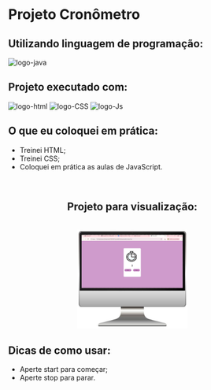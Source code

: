 <h1> Projeto Cronômetro</h1>
<h2> Utilizando linguagem de programação:</h2><img src="https://img.shields.io/badge/JavaScript-F7DF1E?style=for-the-badge&logo=javascript&logoColor=black" alt="logo-java">
<h2> Projeto executado com:</h2>
<div>
<img src="https://img.shields.io/badge/HTML5-E34F26?style=for-the-badge&logo=html5&logoColor=white" alt="logo-html">
<img src="https://img.shields.io/badge/CSS3-1572B6?style=for-the-badge&logo=css3&logoColor=white" alt="logo-CSS">
<img src="https://img.shields.io/badge/JavaScript-F7DF1E?style=for-the-badge&logo=javascript&logoColor=black" alt="logo-Js">
</div>
<h2> O que eu coloquei em prática: </h2>
<ul>
  <li> Treinei HTML;</li>
  <li> Treinei CSS;</li>
  <li> Coloquei em prática as aulas de JavaScript.</li>
</ul>
<br>
<h2 align="center">Projeto para visualização:</h2>
<br>
<div align="center">
<img src="https://github.com/diullyevely/cronometro/blob/main/assets/Design%20sem%20nome%20(1).png?raw=true" height="200px">
  </div>
  <h2>Dicas de como usar:</h2>
  <ul>
  <li> Aperte start para começar;</li>
  <li> Aperte stop para parar.</li>
</ul>
